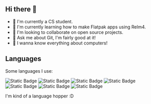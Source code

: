 ## Hi there 👋

<!--
**tiago-vargas/tiago-vargas** is a ✨ _special_ ✨ repository because its `README.md` (this file) appears on your GitHub profile.

Here are some ideas to get you started:

- 🔭 I’m currently working on ...
- 🌱 I’m currently learning ...
- 👯 I’m looking to collaborate on ...
- 🤔 I’m looking for help with ...
- 💬 Ask me about ...
- 📫 How to reach me: ...
- 😄 Pronouns: ...
- ⚡ Fun fact: ...
-->

- 🔭 I'm currently a CS student.
- 🌱 I'm currently learning how to make Flatpak apps using Relm4.
- 👯 I'm looking to collaborate on open source projects.
- 💬 Ask me about Git, I'm fairly good at it!
- 🐧 I wanna know everything about computers!

## Languages

Some languages I use:

![Static Badge](https://img.shields.io/badge/Rust-darkred?style=for-the-badge&logo=Rust&logoColor=white)
![Static Badge](https://img.shields.io/badge/Swift-red?style=for-the-badge&logo=Swift&logoColor=white)
![Static Badge](https://img.shields.io/badge/Python-yellow?style=for-the-badge&logo=Python&logoColor=white)
![Static Badge](https://img.shields.io/badge/Lua-midnightblue?style=for-the-badge&logo=Lua&logoColor=white)
![Static Badge](https://img.shields.io/badge/C%23-rebeccapurple?style=for-the-badge&logo=C%23&logoColor=white)
![Static Badge](https://img.shields.io/badge/F%23-blue?style=for-the-badge&logo=F%23&logoColor=white)
![Static Badge](https://img.shields.io/badge/C-cornflowerblue?style=for-the-badge&logo=C&logoColor=white)

I'm kind of a language hopper :D
